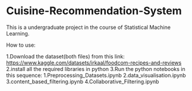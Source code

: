 # Cuisine-Recommendation-System
This is a undergraduate project in the course of Statistical Machine Learning.

How to use:

1.Download the dataset(both files) from this link: https://www.kaggle.com/datasets/irkaal/foodcom-recipes-and-reviews
2.install all the required libraries in python
3.Run the python notebooks in this sequence:
    1.Preprocessing_Datasets.ipynb
    2.data_visualisation.ipynb
    3.content_based_filtering.ipynb
    4.Collaborative_Filtering.ipynb
